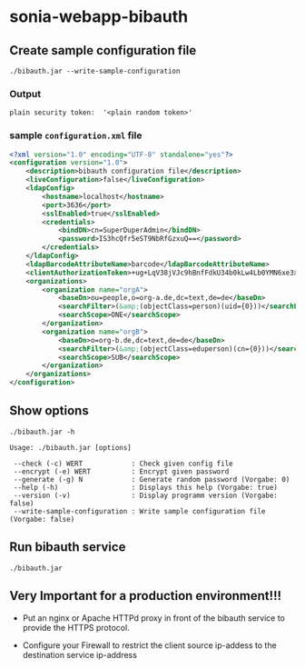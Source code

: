 # sonia-webapp-bibauth

## Create sample configuration file

`./bibauth.jar --write-sample-configuration`

### Output

```text
plain security token:  '<plain random token>'
```

### sample `configuration.xml` file

```xml
<?xml version="1.0" encoding="UTF-8" standalone="yes"?>
<configuration version="1.0">
    <description>bibauth configuration file</description>
    <liveConfiguration>false</liveConfiguration>
    <ldapConfig>
        <hostname>localhost</hostname>
        <port>3636</port>
        <sslEnabled>true</sslEnabled>
        <credentials>
            <bindDN>cn=SuperDuperAdmin</bindDN>
            <password>IS3hcQfr5eST9NbRfGzxuQ==</password>
        </credentials>
    </ldapConfig>
    <ldapBarcodeAttributeName>barcode</ldapBarcodeAttributeName>
    <clientAuthorizationToken>+ug+LqV38jVJc9hBnfFdkU34b0kLw4Lb0YMN6xe3xNtI9Irl/9FVFWAiitjdbnQs</clientAuthorizationToken>
    <organizations>
        <organization name="orgA">
            <baseDn>ou=people,o=org-a.de,dc=text,de=de</baseDn>
            <searchFilter>(&amp;(objectClass=person)(uid={0}))</searchFilter>
            <searchScope>ONE</searchScope>
        </organization>
        <organization name="orgB">
            <baseDn>o=org-b.de,dc=text,de=de</baseDn>
            <searchFilter>(&amp;(objectClass=eduperson)(cn={0}))</searchFilter>
            <searchScope>SUB</searchScope>
        </organization>
    </organizations>
</configuration>
```

## Show options

`./bibauth.jar -h`

```text
Usage: ./bibauth.jar [options]

 --check (-c) WERT            : Check given config file
 --encrypt (-e) WERT          : Encrypt given password
 --generate (-g) N            : Generate random password (Vorgabe: 0)
 --help (-h)                  : Displays this help (Vorgabe: true)
 --version (-v)               : Display programm version (Vorgabe: false)
 --write-sample-configuration : Write sample configuration file (Vorgabe: false)
```

## Run bibauth service

`./bibauth.jar`

## Very Important for a production environment!!!
  - Put an nginx or Apache HTTPd proxy in front of the bibauth service to provide the HTTPS protocol.

  - Configure your Firewall to restrict the client source ip-addess to the destination service ip-address
